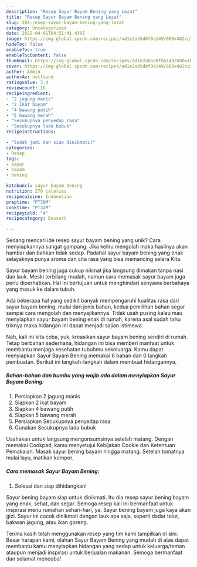 ```yaml
---
description: "Resep Sayur Bayam Bening yang Lezat"
title: "Resep Sayur Bayam Bening yang Lezat"
slug: 284-resep-sayur-bayam-bening-yang-lezat
category: Uncategorized
date: 2022-04-01T04:51:41.439Z
image: https://img-global.cpcdn.com/recipes/ad1e2ab5d0f0a149/680x482cq70/sayur-bayam-bening-foto-resep-utama.jpg
hideToc: false
enableToc: true
enableTocContent: false
thumbnail: https://img-global.cpcdn.com/recipes/ad1e2ab5d0f0a149/680x482cq70/sayur-bayam-bening-foto-resep-utama.jpg
cover: https://img-global.cpcdn.com/recipes/ad1e2ab5d0f0a149/680x482cq70/sayur-bayam-bening-foto-resep-utama.jpg
author: Admin
authorAv: notfound
ratingvalue: 3.4
reviewcount: 16
recipeingredient:
- "2 jagung manis"
- "2 ikat bayam"
- "4 bawang putih"
- "5 bawang merah"
- "Secukupnya penyedap rasa"
- "Secukupnya lada bubuk"
recipeinstructions:

- "Sudah jadi dan siap dinikmati!"
categories:
- Resep
tags:
- sayur
- bayam
- bening

katakunci: sayur bayam bening 
nutrition: 270 calories
recipecuisine: Indonesian
preptime: "PT39M"
cooktime: "PT32M"
recipeyield: "4"
recipecategory: Dessert

---
```





Sedang mencari ide resep sayur bayam bening yang unik? Cara menyiapkannya sangat gampang. Jika keliru mengolah maka hasilnya akan hambar dan bahkan tidak sedap. Padahal sayur bayam bening yang enak selayaknya punya aroma dan cita rasa yang bisa memancing selera Kita.





Sayur bayam bening juga cukup nikmat jika langsung dimakan tanpa nasi dan lauk. Meski terbilang mudah, namun cara memasak sayur bayam juga perlu diperhatikan. Hal ini bertujuan untuk menghindari senyawa berbahaya yang masuk ke dalam tubuh.

Ada beberapa hal yang sedikit banyak mempengaruhi kualitas rasa dari sayur bayam bening, mulai dari jenis bahan, kedua pemilihan bahan segar sampai cara mengolah dan menyajikannya. Tidak usah pusing kalau mau menyiapkan sayur bayam bening enak di rumah, karena asal sudah tahu triknya maka hidangan ini dapat menjadi sajian istimewa.






Nah, kali ini kita coba, yuk, kreasikan sayur bayam bening sendiri di rumah. Tetap berbahan sederhana, hidangan ini bisa memberi manfaat untuk membantu menjaga kesehatan tubuhmu sekeluarga. Kamu dapat menyiapkan Sayur Bayam Bening memakai 6 bahan dan 0 langkah pembuatan. Berikut ini langkah-langkah dalam membuat hidangannya.

<!--inarticleads1-->

##### Bahan-bahan dan bumbu yang wajib ada dalam menyiapkan Sayur Bayam Bening:

1. Persiapkan 2 jagung manis
1. Siapkan 2 ikat bayam
1. Siapkan 4 bawang putih
1. Siapkan 5 bawang merah
1. Persiapkan Secukupnya penyedap rasa
1. Gunakan Secukupnya lada bubuk


Usahakan untuk langsung mengonsumsinya setelah matang. Dengan memakai Cookpad, kamu menyetujui Kebijakan Cookie dan Ketentuan Pemakaian. Masak sayur bening bayam hingga matang. Setelah tomatnya mulai layu, matikan kompor. 

<!--inarticleads2-->

##### Cara memasak Sayur Bayam Bening:


1. Selesai dan siap dihidangkan!

Sayur bening bayam siap untuk dinikmati. Itu dia resep sayur bening bayam yang enak, sehat, dan segar. Semoga resep kali ini bermanfaat untuk inspirasi menu rumahan sehari-hari, ya. Sayur bening bayam juga kaya akan gizi. Sayur ini cocok dinikmati dengan lauk apa saja, seperti dadar telur, bakwan jagung, atau ikan goreng. 

Terima kasih telah menggunakan resep yang tim kami tampilkan di sini. Besar harapan kami, olahan Sayur Bayam Bening yang mudah di atas dapat membantu kamu menyiapkan hidangan yang sedap untuk keluarga/teman ataupun menjadi inspirasi untuk berjualan makanan. Semoga bermanfaat dan selamat mencoba!
